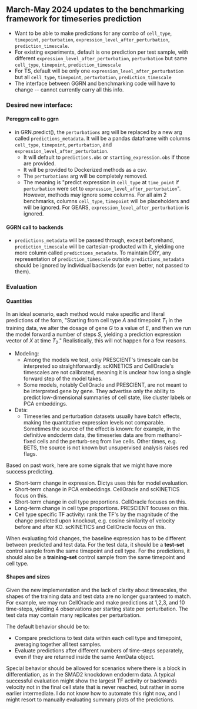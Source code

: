 ## March-May 2024 updates to the benchmarking framework for timeseries prediction

- Want to be able to make predictions for any combo of `cell_type`, `timepoint`, `perturbation`, `expression_level_after_perturbation`, `prediction_timescale`. 
- For existing experiments, default is one prediction per test sample, with different `expression_level_after_perturbation`, `perturbation` but same `cell_type`, `timepoint`, `prediction_timescale`
- For TS, default will be only one `expression_level_after_perturbation` but all `cell_type`, `timepoint`, `perturbation`, `prediction_timescale`
- The interface between GGRN and benchmarking code will have to change -- cannot currently carry all this info. 

### Desired new interface: 

#### Pereggrn call to ggrn

- in GRN.predict(), the `perturbations` arg will be replaced by a new arg called `predictions_metadata`. It will be a pandas dataframe with columns `cell_type`, `timepoint`, `perturbation`, and `expression_level_after_perturbation`. 
    - It will default to `predictions.obs` or `starting_expression.obs` if those are provided.
    - It will be provided to Dockerized methods as a csv. 
    - The `perturbations` arg will be completely removed.
    - The meaning is "predict expression in `cell_type` at `time_point` if `perturbation` were set to `expression_level_after_perturbation`". However, methods may ignore some columns. For all aim 2 benchmarks, columns `cell_type`, `timepoint` will be placeholders and will be ignored. For GEARS, `expression_level_after_perturbation` is ignored. 

#### GGRN call to backends

- `predictions_metadata` will be passed through, except beforehand, `prediction_timescale` will be cartesian-producted with it, yielding one more column called `predictions_metadata`. To maintain DRY, any representation of `prediction_timescale` outside `predictions_metadata` should be ignored by individual backends (or even better, not passed to them). 

### Evaluation

#### Quantities

In an ideal scenario, each method would make specific and literal predictions of the form, "Starting from cell type $A$ and timepoint $T_1$ in the training data, we alter the dosage of gene $G$ to a value of $E$, and then we run the model forward a number of steps $S$, yielding a prediction expression vector of $X$ at time $T_2$." Realistically, this will not happen for a few reasons. 

- Modeling: 
    - Among the models we test, only PRESCIENT's timescale can be interpreted so straightforwardly. scKINETICS and CellOracle's timescales are not calibrated, meaning it is unclear how long a single forward step of the model takes.
    - Some models, notably CellOracle and PRESCIENT, are not meant to be interpreted gene by gene. They advertise only the ability to predict low-dimensional summaries of cell state, like cluster labels or PCA embeddings. 
- Data:
    - Timeseries and perturbation datasets usually have batch effects, making the quantitative expression levels not comparable. Sometimes the source of the effect is known: for example, in the definitive endoderm data, the timeseries data are from methanol-fixed cells and the perturb-seq from live cells. Other times, e.g. BETS, the source is not known but unsupervised analysis raises red flags.

Based on past work, here are some signals that we might have more success predicting.

- Short-term change in expression. Dictys uses this for model evaluation.
- Short-term change in PCA embeddings. CellOracle and scKINETICS focus on this.
- Short-term change in cell type proportions. CellOracle focuses on this.
- Long-term change in cell type proportions. PRESCIENT focuses on this.
- Cell type specific TF activity: rank the TF's by the magnitude of the change predicted upon knockout, e.g. cosine similarity of velocity before and after KO. scKINETICS and CellOracle focus on this.

When evaluating fold changes, the baseline expression has to be different between predicted and test data. For the test data, it should be a **test-set** control sample from the same timepoint and cell type. For the predictions, it should also be a **training-set** control sample from the same timepoint and cell type. 

#### Shapes and sizes

Given the new implementation and the lack of clarity about timescales, the shapes of the training data and test data are no longer guaranteed to match. For example, we may run CellOracle and make predictions at 1,2,3, and 10 time-steps, yielding 4 observations per starting state per perturbation. The test data may contain many replicates per perturbation. 

The default behavior should be to:

- Compare predictions to test data within each cell type and timepoint, averaging together all test samples.
- Evaluate predictions after different numbers of time-steps separately, even if they are returned inside the same AnnData object. 

Special behavior should be allowed for scenarios where there is a block in differentiation, as in the SMAD2 knockdown endoderm data. A typical successful evaluation might show the largest TF activity or backwards velocity not in the final cell state that is never reached, but rather in some earlier intermediate. I do not know how to automate this right now, and I might resort to manually evaluating summary plots of the predictions.